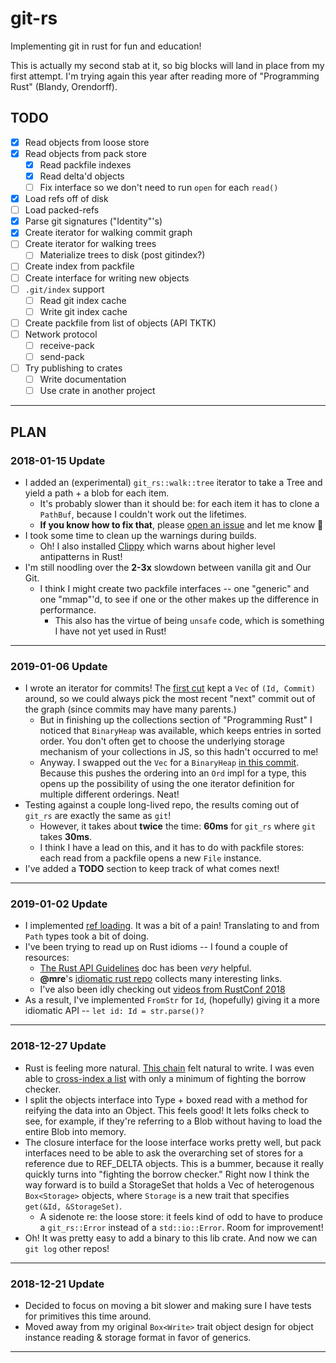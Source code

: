 # git-rs

Implementing git in rust for fun and education!

This is actually my second stab at it, so big blocks will land in place from my
first attempt. I'm trying again this year after reading more of "Programming
Rust" (Blandy, Orendorff).

## TODO

- [x] Read objects from loose store
- [x] Read objects from pack store
    - [x] Read packfile indexes
    - [x] Read delta'd objects
    - [ ] Fix interface so we don't need to run `open` for each `read()`
- [x] Load refs off of disk
- [ ] Load packed-refs
- [x] Parse git signatures ("Identity"'s)
- [x] Create iterator for walking commit graph
- [ ] Create iterator for walking trees
    - [ ] Materialize trees to disk (post gitindex?)
- [ ] Create index from packfile
- [ ] Create interface for writing new objects
- [ ] `.git/index` support
    - [ ] Read git index cache
    - [ ] Write git index cache
- [ ] Create packfile from list of objects (API TKTK)
- [ ] Network protocol
    - [ ] receive-pack
    - [ ] send-pack
- [ ] Try publishing to crates
    - [ ] Write documentation
    - [ ] Use crate in another project

* * *

## PLAN

### 2018-01-15 Update

- I added an (experimental) `git_rs::walk::tree` iterator to take a Tree and yield
  a path + a blob for each item.
    - It's probably slower than it should be: for each item it has to clone a `PathBuf`, because I couldn't work out the lifetimes.
    - **If you know how to fix that**, please [open an issue][ref_8] and let me know :revolving_hearts:
- I took some time to clean up the warnings during builds.
    - Oh! I also installed [Clippy][ref_9] which warns about higher level antipatterns in Rust!
- I'm still noodling over the **2-3x** slowdown between vanilla git and Our Git.
    - I think I might create two packfile interfaces -- one "generic" and one "mmap"'d, to see if
      one or the other makes up the difference in performance.
        - This also has the virtue of being `unsafe` code, which is something I have not yet used
          in Rust!

* * *

### 2019-01-06 Update

- I wrote an iterator for commits! The [first cut][ref_6] kept a `Vec` of `(Id, Commit)` around,
  so we could always pick the most recent "next" commit out of the graph (since commits may have
  many parents.)
    - But in finishing up the collections section of "Programming Rust" I noticed that `BinaryHeap`
      was available, which keeps entries in sorted order. You don't often get to choose the underlying
      storage mechanism of your collections in JS, so this hadn't occurred to me!
    - Anyway. I swapped out the `Vec` for a `BinaryHeap` [in this commit][ref_7]. Because this pushes
      the ordering into an `Ord` impl for a type, this opens up the possibility of using the one iterator
      definition for multiple different orderings. Neat!
- Testing against a couple long-lived repo, the results coming out of `git_rs` are exactly the same as
  `git`!
    - However, it takes about **twice** the time: **60ms** for `git_rs` where `git` takes **30ms**.
    - I think I have a lead on this, and it has to do with packfile stores: each read from a packfile
      opens a new `File` instance.
- I've added a **TODO** section to keep track of what comes next!

* * *

### 2019-01-02 Update

- I implemented [ref loading][ref_2]. It was a bit of a pain! Translating to and
  from `Path` types took a bit of doing.
- I've been trying to read up on Rust idioms -- I found a couple of resources:
    - [The Rust API Guidelines][ref_3] doc has been _very_ helpful.
    - **@mre**'s [idiomatic rust repo][ref_4] collects many interesting links.
    - I've also been idly checking out [videos from RustConf 2018][ref_5]
- As a result, I've implemented `FromStr` for `Id`, (hopefully) giving it a
  more idiomatic API -- `let id: Id = str.parse()?`

* * *

### 2018-12-27 Update

- Rust is feeling more natural. [This chain][ref_0] felt natural to write. I
  was even able to [cross-index a list][ref_1] with only a minimum of fighting
  the borrow checker.
- I split the objects interface into Type + boxed read with a method for reifying
  the data into an Object. This feels good! It lets folks check to see, for example,
  if they're referring to a Blob without having to load the entire Blob into memory.
- The closure interface for the loose interface works pretty well, but pack interfaces
  need to be able to ask the overarching set of stores for a reference due to REF_DELTA
  objects. This is a bummer, because it really quickly turns into "fighting the borrow
  checker." Right now I think the way forward is to build a StorageSet that holds a Vec
  of heterogenous `Box<Storage>` objects, where `Storage` is a new trait that specifies
  `get(&Id, &StorageSet)`.
    - A sidenote re: the loose store: it feels kind of odd to have to produce a
      `git_rs::Error` instead of a `std::io::Error`. Room for improvement!
- Oh! It was pretty easy to add a binary to this lib crate. And now we can `git log`
  other repos!

* * *

### 2018-12-21 Update

- Decided to focus on moving a bit slower and making sure I have tests for
  primitives this time around.
- Moved away from my original `Box<Write>` trait object design for object
  instance reading & storage format in favor of generics.

* * *

[ref_0]: https://github.com/chrisdickinson/git-rs/blob/fdbe4ac7c781a5c085777baafbd15655be2eca0b/src/objects/commit.rs#L20-L30
[ref_1]: https://github.com/chrisdickinson/git-rs/blob/fdbe4ac7c781a5c085777baafbd15655be2eca0b/src/packindex.rs#L116-L126
[ref_2]: https://github.com/chrisdickinson/git-rs/commit/6157317fb18acac0633c624e9831282a950b4db0
[ref_3]: https://rust-lang-nursery.github.io/api-guidelines/
[ref_4]: https://github.com/mre/idiomatic-rust
[ref_5]: https://www.youtube.com/playlist?list=PL85XCvVPmGQi3tivxDDF1hrT9qr5hdMBZ
[ref_6]: https://github.com/chrisdickinson/git-rs/blob/254d97e3d840eded4e5ff5a06b9414ff9396e976/src/walk/commits.rs#L56-L71
[ref_7]: https://github.com/chrisdickinson/git-rs/commit/f8f4cf5f1430b14d3ef0b298ffa9f2cd880d5c28/src/walk/commits.rs#L40
[ref_8]: https://github.com/chrisdickinson/git-rs/issues/new?title=Here%27s%20how%20to%20remove%20the%20clone()%20from%20walk::tree
[ref_9]: https://github.com/rust-lang/rust-clippy
